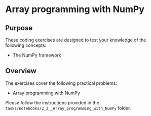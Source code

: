 # Array programming with NumPy

## Purpose

These coding exercises are designed to test your knowledge of the following concepts:

* The NumPy framework

## Overview

The exercises cover the following practical problems:

* Array programming with NumPy

Please follow the instructions provided in the `tasks/notebooks/2_2__Array_programming_with_NumPy` folder.